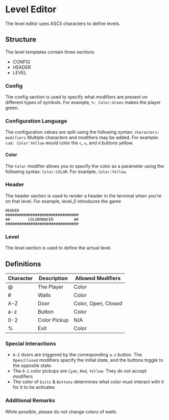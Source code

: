 # Level Editor

The level editor uses ASCII characters to define levels.

## Structure

The level templates contain three sections

* CONFIG
* HEADER
* LEVEL

### Config

The config section is used to specify what modifiers are present on different types of symbols. For
example, `%: Color:Green` makes the player green.

### Configuration Language
The configuration values are split using the following syntax: `characters: modifiers` Multiple characters and modifiers may be added.
For example: `cud: Color:Yellow` would color the `c`, `u`, and `d` buttons yellow.

#### Color
The `Color` modifier allows you to specify the color as a parameter using the following syntax: `Color:COLOR`.
For example, `Color:Yellow`.

### Header

The header section is used to render a header in the terminal when you're on that level. For example, level_0 introduces
the game

```
HEADER
################################
##        COLORMANCER         ##
################################
```

### Level

The level section is used to define the actual level.

## Definitions

| Character | Description  | Allowed Modifiers   |
|-----------|--------------|---------------------|
| @         | The Player   | Color               |
| #         | Walls        | Color               |
| A-Z       | Door         | Color, Open, Closed |
| a-z       | Button       | Color               |
| 0-2       | Color Pickup | N/A                 |
| %         | Exit         | Color               |

### Special Interactions
* `A-Z` doors are triggered by the corresponding `a-z` button. The `Open/Closed` modifiers specify the initial state, and the buttons toggle to the opposite state.
* The `0-2` color pickups are `Cyan`, `Red`, `Yellow`. They do not accept modifiers
* The color of `Exits` & `Buttons` determines what color must interact with it for it to be activates

### Additional Remarks
While possible, please do not change colors of walls.

